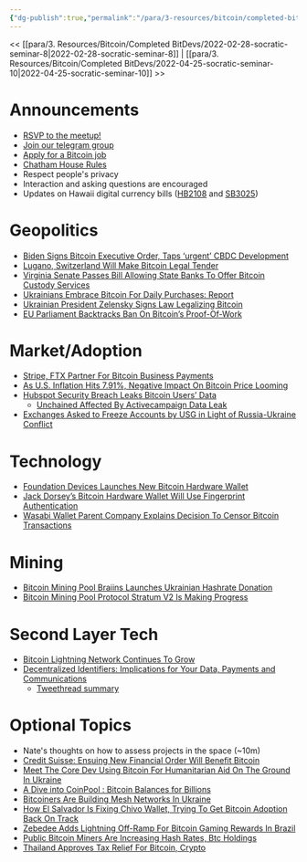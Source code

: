 ```yaml
---
{"dg-publish":true,"permalink":"/para/3-resources/bitcoin/completed-bit-devs/2022-03-28-socratic-seminar-9/","title":"Socratic 9","tags":["bitdevs, socratic-9, bitcoin, resource"],"noteIcon":"2","created":"2022-11-21T22:26:28.386-10:00","updated":"2023-04-06T10:51:52.891-10:00"}
---
```



<< [[para/3. Resources/Bitcoin/Completed BitDevs/2022-02-28-socratic-seminar-8\|2022-02-28-socratic-seminar-8]] | [[para/3. Resources/Bitcoin/Completed BitDevs/2022-04-25-socratic-seminar-10\|2022-04-25-socratic-seminar-10]] >>

# Announcements

- [RSVP to the meetup!](https://www.meetup.com/honolulu-bitdevs/events/284671355/)
- [Join our telegram group](https://t.me/+Uh9gbHO9EHFkZWJh)
- [Apply for a Bitcoin job](https://bitcoinerjobs.com/)
- [Chatham House Rules](https://www.chathamhouse.org/about-us/chatham-house-rule)
- Respect people's privacy
- Interaction and asking questions are encouraged
- Updates on Hawaii digital currency bills ([HB2108](https://www.capitol.hawaii.gov/Session2022/hearingnotices/HEARING_CPN-EET_03-22-22_.PDF) and [SB3025](https://www.capitol.hawaii.gov/Session2022/hearingnotices/HEARING_CPC_03-22-22_.PDF))


# Geopolitics

- [Biden Signs Bitcoin Executive Order, Taps ‘urgent’ CBDC Development](https://bitcoinmagazine.com/markets/biden-signs-bitcoin-executive-order-taps-cbdc)
- [Lugano, Switzerland Will Make Bitcoin Legal Tender](https://bitcoinmagazine.com/business/lugano-switzerland-will-make-bitcoin-legal-tender)
- [Virginia Senate Passes Bill Allowing State Banks To Offer Bitcoin Custody Services](https://bitcoinmagazine.com/business/virginia-state-banks-receive-green-light-to-custody-bitcoin)
- [Ukrainians Embrace Bitcoin For Daily Purchases: Report](https://bitcoinmagazine.com/culture/ukrainians-embrace-bitcoin-for-daily-purchases-nydig-report)
- [Ukrainian President Zelensky Signs Law Legalizing Bitcoin](https://bitcoinmagazine.com/markets/ukrainian-president-zelensky-signs-law-legalizing-bitcoin)
- [EU Parliament Backtracks Ban On Bitcoin’s Proof-Of-Work](https://bitcoinmagazine.com/markets/eu-parliament-backtracks-ban-on-bitcoin-proof-of-work)


# Market/Adoption

- [Stripe, FTX Partner For Bitcoin Business Payments](https://bitcoinmagazine.com/business/stripe-ftx-partner-for-bitcoin-business-payments)
- [As U.S. Inflation Hits 7.91%, Negative Impact On Bitcoin Price Looming](https://bitcoinmagazine.com/markets/inflation-accelerates-bitcoin-price-will-go-down)
- [Hubspot Security Breach Leaks Bitcoin Users’ Data](https://bitcoinmagazine.com/business/hubspot-security-breach-leaks-bitcoin-users-data)
  - [Unchained Affected By Activecampaign Data Leak](https://unchained.com/blog/email-marketing-data-leak-notice/)
- [Exchanges Asked to Freeze Accounts by USG in Light of Russia-Ukraine Conflict](https://www.bloomberg.com/news/articles/2022-02-28/u-s-prods-crypto-exchanges-to-thwart-russia-sanctions-dodgers?srnd=cryptocurrencies-v2)


# Technology

- [Foundation Devices Launches New Bitcoin Hardware Wallet](https://bitcoinmagazine.com/business/foundation-devices-launches-new-bitcoin-hardware-wallet)
- [Jack Dorsey’s Bitcoin Hardware Wallet Will Use Fingerprint Authentication](https://bitcoinmagazine.com/business/dorsey-bitcoin-wallet-will-have-fingerprint-sensor)
- [Wasabi Wallet Parent Company Explains Decision To Censor Bitcoin Transactions](https://bitcoinmagazine.com/business/wasabi-wallet-explains-new-bitcoin-censorship)


# Mining

- [Bitcoin Mining Pool Braiins Launches Ukrainian Hashrate Donation](https://bitcoinmagazine.com/business/bitcoin-mining-pool-braiins-launches-ukrainian-hashrate-donation)
- [Bitcoin Mining Pool Protocol Stratum V2 Is Making Progress](https://bitcoinmagazine.com/technical/stratum-v2-bitcoin-mining-progress)


# Second Layer Tech

- [Bitcoin Lightning Network Continues To Grow](https://bitcoinmagazine.com/markets/bitcoin-lightning-network-continues-to-grow)
- [Decentralized Identifiers: Implications for Your Data, Payments and Communications](https://newsletter.impervious.ai/decentralized-identifiers-implications-for-your-data-payments-and-communications-2/)
  - [Tweethread summary](https://twitter.com/Asher68W/status/1506064904825933824?s=20&t=GAFW7Cn6SuYhT1HjqpIMLA)


# Optional Topics

- Nate's thoughts on how to assess projects in the space (~10m)
- [Credit Suisse: Ensuing New Financial Order Will Benefit Bitcoin](https://bitcoinmagazine.com/markets/credit-suisse-ensuing-new-financial-order-will-benefit-bitcoin)
- [Meet The Core Dev Using Bitcoin For Humanitarian Aid On The Ground In Ukraine](https://bitcoinmagazine.com/culture/bitcoin-core-dev-providing-aid-in-ukraine)
- [A Dive into CoinPool : Bitcoin Balances for Billions](https://lists.linuxfoundation.org/pipermail/bitcoin-dev/2022-February/019968.html?s=09)
- [Bitcoiners Are Building Mesh Networks In Ukraine](https://bitcoinmagazine.com/culture/bitcoiners-building-mesh-networks-in-ukraine)
- [How El Salvador Is Fixing Chivo Wallet, Trying To Get Bitcoin Adoption Back On Track](https://bitcoinmagazine.com/business/el-salvador-fixing-chivo-bitcoin-wallet)
- [Zebedee Adds Lightning Off-Ramp For Bitcoin Gaming Rewards In Brazil](https://bitcoinmagazine.com/business/zebedee-adds-lightning-off-ramp-for-bitcoin-gaming-rewards-in-brazil)
- [Public Bitcoin Miners Are Increasing Hash Rates, Btc Holdings](https://bitcoinmagazine.com/markets/public-bitcoin-miners-growing-hash-rates-btc)
- [Thailand Approves Tax Relief For Bitcoin, Crypto](https://bitcoinmagazine.com/markets/thailand-approves-tax-relief-for-bitcoin-investors)
